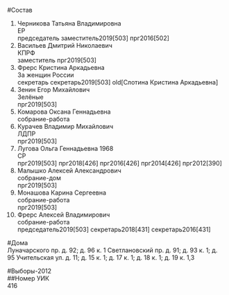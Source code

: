 #Состав  
1. Черникова Татьяна Владимировна  
    ЕР  
    председатель заместитель2019[503] прг2016[502]  
2. Васильев Дмитрий Николаевич  
    КПРФ  
    заместитель прг2019[503]  
3. Фрерс Кристина Аркадьевна  
    За женщин России  
    секретарь секретарь2019[503] old[Слотина Кристина Аркадьевна]  
4. Зенин Егор Михайлович  
    Зелёные  
    прг2019[503]  
5. Комарова Оксана Геннадьевна  
    собрание-работа  
6. Курачев Владимир Михайлович  
    ЛДПР  
    прг2019[503]  
7. Лугова Ольга Геннадьевна 1968  
    СР  
    прг2019[503] прг2018[426] прг2016[426] прг2014[426] прг2012[390]  
8. Малышко Алексей Александрович  
    собрание-дом  
    прг2019[503]  
9. Монашова Карина Сергеевна  
    собрание-работа  
    прг2019[503]  
10. Фрерс Алексей Владимирович  
    собрание-работа  
    председатель2019[503] секретарь2018[431] секретарь2016[431]  
  
#Дома  
Луначарского пр. д. 92; д. 96 к. 1 Светлановский пр. д. 91; д. 93 к. 1; д. 95 Учительская ул. д. 11; д. 15 к. 1; д. 17 к. 1; д. 18 к. 1; д. 19 к. 1,3  
  
#Выборы-2012  
##Номер УИК  
416  
